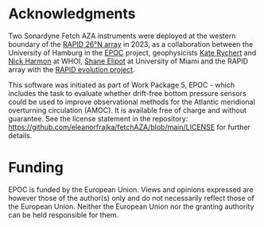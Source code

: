 # Acknowledgments

Two Sonardyne Fetch AZA instruments were deployed at the western boundary of the [RAPID 26°N array](http://rapid.ac.uk) in 2023, as a collaboration between the University of Hamburg in the [EPOC](http://epoc-eu.org) project, geophysicists [Kate Rychert](https://www.whoi.edu/profile/catherine.rychert/) and [Nick Harmon](https://directory.whoi.edu/profile/nicholas-harmon/) at WHOI, [Shane Elipot](https://selipot.github.io) at University of Miami and the RAPID array with the [RAPID evolution project](https://noc.ac.uk/projects/rapid-evolution).

This software was initiated as part of Work Package 5, EPOC - which includes the task to evaluate whether drift-free bottom pressure sensors could be used to improve observational methods for the Atlantic meridional overturning circulation (AMOC).  It is available free of charge and without guarantee.  See the license statement in the repository: https://github.com/eleanorfrajka/fetchAZA/blob/main/LICENSE for further details. 

# Funding 

EPOC is funded by the European Union. Views and opinions expressed are however those of the author(s) only and do not necessarily reflect those of the European Union. Neither the European Union nor the granting authority can be held responsible for them.